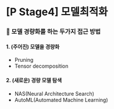 # [P Stage4] 모델최적화

### :triangular_flag_on_post: 모델 경량화를 하는 두가지 접근 방법
#### 1. (주어진) 모델을 경량화
- Pruning
- Tensor decomposition

#### 2. (새로운) 경량 모델 탐색
- NAS(Neural Architecture Search)
- AutoML(Automated Machine Learning)
